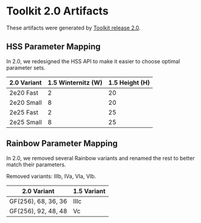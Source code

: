 # Toolkit 2.0 Artifacts

These artifacts were generated by
[Toolkit release 2.0](https://www.isara.com/toolkit/2.0/README.html).

## HSS Parameter Mapping

In 2.0, we redesigned the HSS API to make it easier to choose optimal parameter
sets.

|2.0 Variant|1.5 Winternitz (W)|1.5 Height (H)|
|-----------|------------------|--------------|
|2e20 Fast  |2                 |20            |
|2e20 Small |8                 |20            |
|2e25 Fast  |2                 |25            |
|2e25 Small |8                 |25            |

## Rainbow Parameter Mapping

In 2.0, we removed several Rainbow variants and renamed the rest to better
match their parameters.

Removed variants: IIIb, IVa, VIa, VIb.

|2.0 Variant         |1.5 Variant|
|--------------------|-----------|
|GF(256), 68, 36, 36 |IIIc       |
|GF(256), 92, 48, 48 |Vc         |
